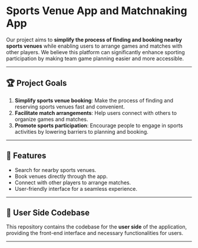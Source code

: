 # Sports Venue App and Matchnaking App

Our project aims to **simplify the process of finding and booking nearby sports venues** while enabling users to arrange games and matches with other players. We believe this platform can significantly enhance sporting participation by making team game planning easier and more accessible.

---

## 🏆 Project Goals

1. **Simplify sports venue booking**: Make the process of finding and reserving sports venues fast and convenient.
2. **Facilitate match arrangements**: Help users connect with others to organize games and matches.
3. **Promote sports participation**: Encourage people to engage in sports activities by lowering barriers to planning and booking.

---

## 🚀 Features

- Search for nearby sports venues.
- Book venues directly through the app.
- Connect with other players to arrange matches.
- User-friendly interface for a seamless experience.

---

## 📂 User Side Codebase

This repository contains the codebase for the **user side** of the application, providing the front-end interface and necessary functionalities for users.

---



